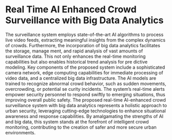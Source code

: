 # Real Time AI Enhanced Crowd Surveillance with  Big Data Analytics
  The surveillance system employs state-of-the-art AI algorithms to process live  video feeds, extracting meaningful insights from the complex dynamics of crowds.  Furthermore, the incorporation of big data analytics facilitates the storage, manage ment, and rapid analysis of vast amounts of surveillance data. This not only enhances  the real-time monitoring capabilities but also enables historical trend analysis for pre dictive modeling. Key components of the proposed system include a sophisticated  camera network, edge computing capabilities for immediate processing of video data,  and a centralized big data infrastructure. The AI models are trained to recognize  abnormal crowd behavior, such as sudden movements, overcrowding, or potential se curity incidents. The system’s real-time alerts empower security personnel to respond  swiftly to emerging situations, thus improving overall public safety. The proposed  real-time AI-enhanced crowd surveillance system with big data analytics represents a  holistic approach to urban security, leveraging cutting-edge technologies to enhance  situational awareness and response capabilities. By amalgamating the strengths of  AI and big data, this system stands at the forefront of intelligent crowd monitoring,  contributing to the creation of safer and more secure urban environments.
